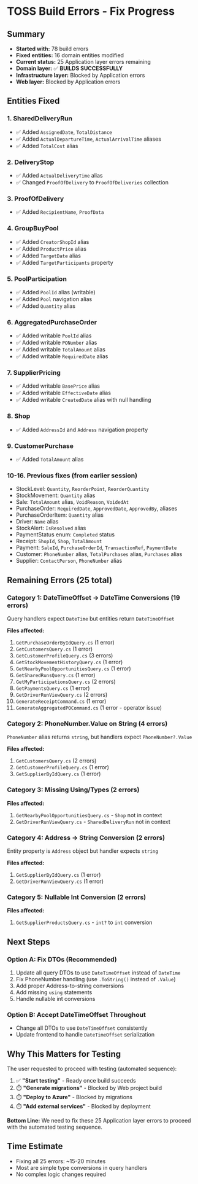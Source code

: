 # TOSS Build Errors - Fix Progress

## Summary
- **Started with:** 78 build errors
- **Fixed entities:** 16 domain entities modified
- **Current status:** 25 Application layer errors remaining
- **Domain layer:** ✅ **BUILDS SUCCESSFULLY**
- **Infrastructure layer:** Blocked by Application errors
- **Web layer:** Blocked by Application errors

## Entities Fixed

### 1. SharedDeliveryRun
- ✅ Added `AssignedDate`, `TotalDistance`
- ✅ Added `ActualDepartureTime`, `ActualArrivalTime` aliases
- ✅ Added `TotalCost` alias

### 2. DeliveryStop
- ✅ Added `ActualDeliveryTime` alias
- ✅ Changed `ProofOfDelivery` to `ProofOfDeliveries` collection

### 3. ProofOfDelivery
- ✅ Added `RecipientName`, `ProofData`

### 4. GroupBuyPool
- ✅ Added `CreatorShopId` alias
- ✅ Added `ProductPrice` alias
- ✅ Added `TargetDate` alias
- ✅ Added `TargetParticipants` property

### 5. PoolParticipation
- ✅ Added `PoolId` alias (writable)
- ✅ Added `Pool` navigation alias
- ✅ Added `Quantity` alias

### 6. AggregatedPurchaseOrder
- ✅ Added writable `PoolId` alias
- ✅ Added writable `PONumber` alias
- ✅ Added writable `TotalAmount` alias
- ✅ Added writable `RequiredDate` alias

### 7. SupplierPricing
- ✅ Added writable `BasePrice` alias
- ✅ Added writable `EffectiveDate` alias
- ✅ Added writable `CreatedDate` alias with null handling

### 8. Shop
- ✅ Added `AddressId` and `Address` navigation property

### 9. CustomerPurchase
- ✅ Added `TotalAmount` alias

### 10-16. Previous fixes (from earlier session)
- StockLevel: `Quantity`, `ReorderPoint`, `ReorderQuantity`
- StockMovement: `Quantity` alias
- Sale: `TotalAmount` alias, `VoidReason`, `VoidedAt`
- PurchaseOrder: `RequiredDate`, `ApprovedDate`, `ApprovedBy`, aliases
- PurchaseOrderItem: `Quantity` alias
- Driver: `Name` alias
- StockAlert: `IsResolved` alias
- PaymentStatus enum: `Completed` status
- Receipt: `ShopId`, `Shop`, `TotalAmount`
- Payment: `SaleId`, `PurchaseOrderId`, `TransactionRef`, `PaymentDate`
- Customer: `PhoneNumber` alias, `TotalPurchases` alias, `Purchases` alias
- Supplier: `ContactPerson`, `PhoneNumber` alias

## Remaining Errors (25 total)

### Category 1: DateTimeOffset → DateTime Conversions (19 errors)
Query handlers expect `DateTime` but entities return `DateTimeOffset`

**Files affected:**
1. `GetPurchaseOrderByIdQuery.cs` (1 error)
2. `GetCustomersQuery.cs` (1 error)
3. `GetCustomerProfileQuery.cs` (3 errors)
4. `GetStockMovementHistoryQuery.cs` (1 error)
5. `GetNearbyPoolOpportunitiesQuery.cs` (1 error)
6. `GetSharedRunsQuery.cs` (1 error)
7. `GetMyParticipationsQuery.cs` (2 errors)
8. `GetPaymentsQuery.cs` (1 error)
9. `GetDriverRunViewQuery.cs` (2 errors)
10. `GenerateReceiptCommand.cs` (1 error)
11. `GenerateAggregatedPOCommand.cs` (1 error - operator issue)

### Category 2: PhoneNumber.Value on String (4 errors)
`PhoneNumber` alias returns `string`, but handlers expect `PhoneNumber?.Value`

**Files affected:**
1. `GetCustomersQuery.cs` (2 errors)
2. `GetCustomerProfileQuery.cs` (1 error)
3. `GetSupplierByIdQuery.cs` (1 error)

### Category 3: Missing Using/Types (2 errors)
**Files affected:**
1. `GetNearbyPoolOpportunitiesQuery.cs` - `Shop` not in context
2. `GetDriverRunViewQuery.cs` - `SharedDeliveryRun` not in context

### Category 4: Address → String Conversion (2 errors)
Entity property is `Address` object but handler expects `string`

**Files affected:**
1. `GetSupplierByIdQuery.cs` (1 error)
2. `GetDriverRunViewQuery.cs` (1 error)

### Category 5: Nullable Int Conversion (2 errors)
**Files affected:**
1. `GetSupplierProductsQuery.cs` - `int?` to `int` conversion

## Next Steps

### Option A: Fix DTOs (Recommended)
1. Update all query DTOs to use `DateTimeOffset` instead of `DateTime`
2. Fix PhoneNumber handling (use `.ToString()` instead of `.Value`)
3. Add proper Address-to-string conversions
4. Add missing `using` statements
5. Handle nullable int conversions

### Option B: Accept DateTimeOffset Throughout
- Change all DTOs to use `DateTimeOffset` consistently
- Update frontend to handle `DateTimeOffset` serialization

## Why This Matters for Testing

The user requested to proceed with testing (automated sequence):
1. ✅ **"Start testing"** - Ready once build succeeds
2. ⏱️ **"Generate migrations"** - Blocked by Web project build
3. ⏱️ **"Deploy to Azure"** - Blocked by migrations
4. ⏱️ **"Add external services"** - Blocked by deployment

**Bottom Line:** We need to fix these 25 Application layer errors to proceed with the automated testing sequence.

## Time Estimate
- Fixing all 25 errors: ~15-20 minutes
- Most are simple type conversions in query handlers
- No complex logic changes required


